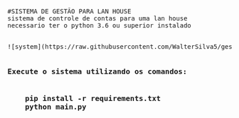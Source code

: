 <pre>
#SISTEMA DE GESTÃO PARA LAN HOUSE
sistema de controle de contas para uma lan house
necessario ter o python 3.6 ou superior instalado


![system](https://raw.githubusercontent.com/WalterSilva5/gestao-de-lan-house/master/sistema.png)

<h3>Execute o sistema utilizando os comandos:<h3>
    pip install -r requirements.txt
    python main.py
</pre>
